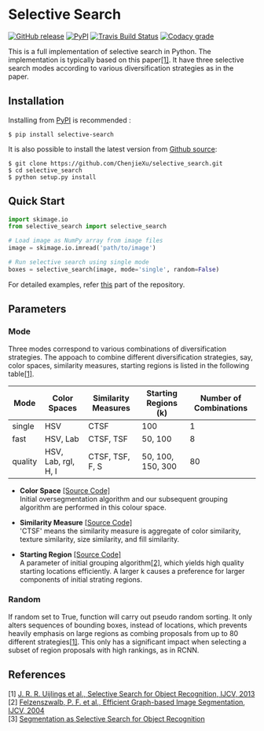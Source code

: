 # Selective Search
[![GitHub release](https://img.shields.io/github/v/release/ChenjieXu/selective_search?include_prereleases)](https://github.com/ChenjieXu/selective_search/releases/)
[![PyPI](https://img.shields.io/pypi/v/selective_search)](https://pypi.org/project/selective-search/)
[![Travis Build Status](https://travis-ci.org/ChenjieXu/selective_search.svg?branch=master)](https://travis-ci.org/ChenjieXu/selective_search)
[![Codacy grade](https://img.shields.io/codacy/grade/8d5b9ce875004d458bdf570f4d719472)](https://www.codacy.com/manual/ChenjieXu/selective_search)

This is a full implementation of selective search in Python. The implementation is typically based on this paper[[1]](#Uijlings). It have three selective search modes according to various diversification strategies as in the paper.

## Installation
Installing from [PyPI](https://pypi.org/project/selective-search/) is recommended :
```
$ pip install selective-search
```
It is also possible to install the latest version from [Github source](https://github.com/ChenjieXu/selective_search/):
```
$ git clone https://github.com/ChenjieXu/selective_search.git
$ cd selective_search
$ python setup.py install
```

## Quick Start

```python
import skimage.io
from selective_search import selective_search

# Load image as NumPy array from image files
image = skimage.io.imread('path/to/image')

# Run selective search using single mode
boxes = selective_search(image, mode='single', random=False)
```
For detailed examples, refer [this](https://github.com/ChenjieXu/selective_search/tree/master/examples) part of the repository.

## Parameters

### Mode

Three modes correspond to various combinations of diversification strategies. The appoach to combine different diversification strategies, say, color spaces, similarity measures, starting regions is listed in the following table[[1]](#Uijlings).

| Mode    | Color Spaces        | Similarity Measures | Starting Regions (k) | Number of Combinations |
|---------|---------------------|---------------------|----------------------|------------------------|
| single  | HSV                 | CTSF                | 100                  | 1                      |
| fast    | HSV, Lab            | CTSF, TSF           | 50, 100              | 8                      |
| quality | HSV, Lab, rgI, H, I | CTSF, TSF, F, S     | 50, 100, 150, 300    | 80                     |

*  **Color Space** [[Source Code]](https://github.com/ChenjieXu/selective_search/blob/master/selective_search/util.py#L23)  
  Initial oversegmentation algorithm and our subsequent grouping algorithm are performed in this colour space.

*  **Similarity Measure** [[Source Code]](https://github.com/ChenjieXu/selective_search/blob/master/selective_search/measure.py#L101)  
  'CTSF' means the similarity measure is aggregate of color similarity, texture similarity, size similarity, and fill similarity.
  
*  **Starting Region** [[Source Code]](https://github.com/ChenjieXu/selective_search/blob/master/selective_search/util.py#L9)  
  A parameter of initial grouping algorithm[[2]](#Felzenszwalb), which yields high quality starting locations efficiently. A larger k causes a preference for larger components of initial strating regions.

### Random

If random set to True, function will carry out pseudo random sorting. It only alters sequences of bounding boxes, instead of locations, which prevents heavily emphasis on large regions as combing proposals from up to 80 different strategies[[1]](#Uijlings). This only has a significant impact when selecting a subset of region proposals with high rankings, as in RCNN.

## References

\[1\] <a name="Uijlings"> [J. R. R. Uijlings et al., Selective Search for Object Recognition, IJCV, 2013](https://ivi.fnwi.uva.nl/isis/publications/bibtexbrowser.php?key=UijlingsIJCV2013&bib=all.bib)  
\[2\] <a name="Felzenszwalb"> [Felzenszwalb, P. F. et al., Efficient Graph-based Image Segmentation, IJCV, 2004](https://ivi.fnwi.uva.nl/isis/publications/bibtexbrowser.php?key=UijlingsIJCV2013&bib=all.bib)  
\[3\] <a name='koen'> [Segmentation as Selective Search for Object Recognition](https://www.koen.me/research/selectivesearch/)
